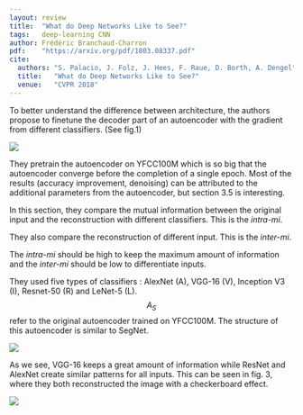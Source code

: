 ```yaml
---
layout: review
title:  "What do Deep Networks Like to See?"
tags:   deep-learning CNN
author: Frédéric Branchaud-Charron
pdf:    "https://arxiv.org/pdf/1803.08337.pdf"
cite:
  authors: "S. Palacio, J. Folz, J. Hees, F. Raue, D. Borth, A. Dengel"
  title:   "What do Deep Networks Like to See?"
  venue:   "CVPR 2018"
---
```


To better understand the difference between architecture, the authors propose to finetune the decoder part of an autoencoder with the gradient from different classifiers. (See fig.1)

![](/deep-learning/images/like2see/fig1.png)

They pretrain the autoencoder on YFCC100M which is so big that the autoencoder converge before the completion of a single epoch.
Most of the results (accuracy improvement, denoising) can be attributed to the additional parameters from the autoencoder, but section 3.5 is interesting.

In this section, they compare the mutual information between the original input and the reconstruction with different classifiers. This is the *intra-mi*.

They also compare the reconstruction of different input. This is the *inter-mi*.

The *intra-mi* should be high to keep the maximum amount of information and the *inter-mi* should be low to differentiate inputs.

They used five types of classifiers :  AlexNet (A), VGG-16 (V), Inception V3 (I), Resnet-50 (R) and LeNet-5 (L). $$A_S$$ refer to the original autoencoder trained on YFCC100M. The structure of this autoencoder is similar to SegNet.

![](/deep-learning/images/like2see/fig9.png)

As we see, VGG-16 keeps a great amount of information while ResNet and AlexNet create similar patterns for all inputs. This can be seen in fig. 3, where they both reconstructed the image with a checkerboard effect.


![](/deep-learning/images/like2see/fig3.png)
